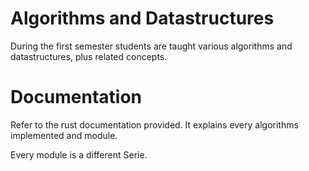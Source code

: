 # Algorithms and Datastructures

During the first semester students are taught various algorithms and datastructures, plus related concepts.

# Documentation

Refer to the rust documentation provided. It explains every algorithms implemented
and module.

Every module is a different Serie.